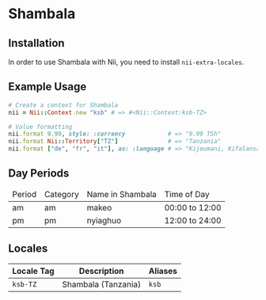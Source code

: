 <!-- This file has been generated. Source: languages/_template.md.erb -->

# Shambala

## Installation

In order to use Shambala with Nii, you need to install `nii-extra-locales`.

## Example Usage

``` ruby
# Create a context for Shambala
nii = Nii::Context.new "ksb" # => #<Nii::Context:ksb-TZ>

# Value formatting
nii.format 9.99, style: :currency            # => "9.99 TSh"
nii.format Nii::Territory["TZ"]              # => "Tanzania"
nii.format ["de", "fr", "it"], as: :language # => "Kijeumani, Kifalansa, Kiitaliano"
```

## Day Periods


<table>
  <thead>
    <tr>
      <td>Period</td>
      <td>Category</td>
      <td>Name in Shambala</td>
      <td>Time of Day</td>
    </tr>
  </thead>
  <tbody>
    <tr>
      <td>am</td>
      <td>am</td>
      <td>makeo</td>
      <td>00:00 to 12:00</td>
    </tr>
    <tr>
      <td>pm</td>
      <td>pm</td>
      <td>nyiaghuo</td>
      <td>12:00 to 24:00</td>
    </tr>
  </tbody>
</table>



## Locales

<table>
  <thead>
    <tr>
      <th>Locale Tag</th>
      <th>Description</th>
      <th>Aliases</th>
    </tr>
  </thead>
  <tbody>
    <tr>
      <td><code>ksb-TZ</code></td>
      <td>Shambala (Tanzania)</td>
      <td><code>ksb</code></td>
    </tr>
  </tbody>
</table>

